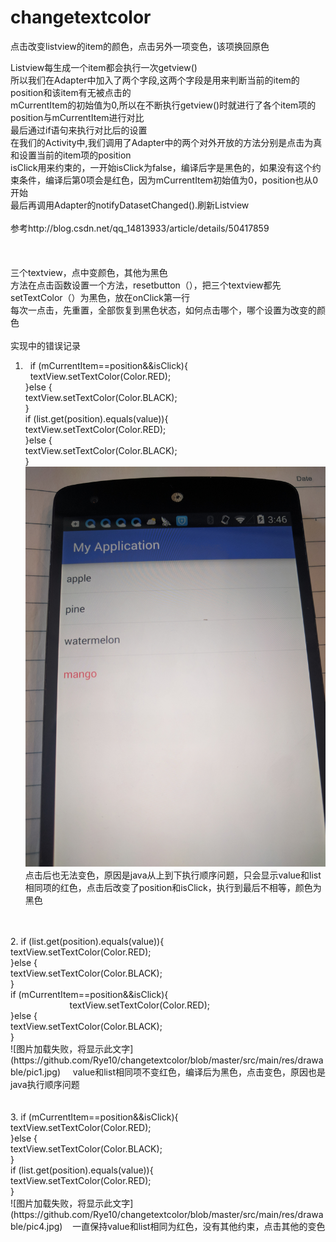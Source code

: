 # changetextcolor
点击改变listview的item的颜色，点击另外一项变色，该项换回原色

Listview每生成一个item都会执行一次getview()  <br>
所以我们在Adapter中加入了两个字段,这两个字段是用来判断当前的item的position和该item有无被点击的<br>
mCurrentItem的初始值为0,所以在不断执行getview()时就进行了各个item项的position与mCurrentItem进行对比<br>
最后通过if语句来执行对比后的设置<br>
在我们的Activity中,我们调用了Adapter中的两个对外开放的方法分别是点击为真和设置当前的item项的position<br>
isClick用来约束的，一开始isClick为false，编译后字是黑色的，如果没有这个约束条件，编译后第0项会是红色，因为mCurrentItem初始值为0，position也从0开始<br>
最后再调用Adapter的notifyDatasetChanged().刷新Listview<br>
<br>
参考http://blog.csdn.net/qq_14813933/article/details/50417859<br>
<br>
<br>
<br>
三个textview，点中变颜色，其他为黑色<br>
方法在点击函数设置一个方法，resetbutton（），把三个textview都先setTextColor（）为黑色，放在onClick第一行<br>
每次一点击，先重置，全部恢复到黑色状态，如何点击哪个，哪个设置为改变的颜色
<br>
<br>
实现中的错误记录<br>
1.   if (mCurrentItem==position&&isClick){                        <br>  
                textView.setTextColor(Color.RED);<br>
            }else {<br>
                textView.setTextColor(Color.BLACK);<br>
            }<br>
            if (list.get(position).equals(value)){<br>
                textView.setTextColor(Color.RED);<br>
            }else {<br>
                textView.setTextColor(Color.BLACK);<br>
            }<br>
 ![图片加载失败，将显示此文字](https://github.com/Rye10/changetextcolor/blob/master/src/main/res/drawable/pic3.jpg)
 点击后也无法变色，原因是java从上到下执行顺序问题，只会显示value和list相同项的红色，点击后改变了position和isClick，执行到最后不相等，颜色为黑色<br>
<br>
<br>
2.    if (list.get(position).equals(value)){<br>
                textView.setTextColor(Color.RED);<br>
            }else {<br>
                textView.setTextColor(Color.BLACK);<br>
            }<br>
            if (mCurrentItem==position&&isClick){   <br>                       
                textView.setTextColor(Color.RED);<br>
            }else {<br>
                textView.setTextColor(Color.BLACK);<br>
            }<br>
   ![图片加载失败，将显示此文字](https://github.com/Rye10/changetextcolor/blob/master/src/main/res/drawable/pic1.jpg)
     value和list相同项不变红色，编译后为黑色，点击变色，原因也是java执行顺序问题<br>
     <br>
     <br>
3.    if (mCurrentItem==position&&isClick){<br>
                textView.setTextColor(Color.RED);<br>
            }else {<br>
                textView.setTextColor(Color.BLACK);<br>
            }<br>
            if (list.get(position).equals(value)){<br>
                textView.setTextColor(Color.RED);<br>
            }<br>
    ![图片加载失败，将显示此文字](https://github.com/Rye10/changetextcolor/blob/master/src/main/res/drawable/pic4.jpg)
    一直保持value和list相同为红色，没有其他约束，点击其他的变色<br>
 
